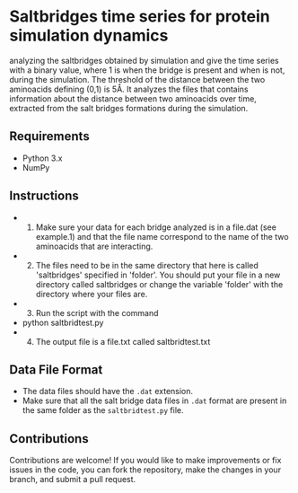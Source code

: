 # Saltbridges time series for protein simulation dynamics
analyzing the saltbridges obtained by simulation and give the time series with a binary value, where 1 is when the bridge is present and  when is not, during the simulation. The threshold of the distance between the two aminoacids defining (0,1) is 5Å.
It analyzes the files that contains information about the distance between two aminoacids over time, extracted from the salt bridges formations during the simulation.


## Requirements

- Python 3.x
- NumPy

## Instructions

- 1. Make sure your data for each bridge analyzed is in a file.dat (see example.1) and that the file name correspond to the name of the two aminoacids that are interacting.
- 2. The files need to be in the same directory that here is called 'saltbridges' specified in 'folder'. 
You should put your file in a new directory called saltbridges or change the variable 'folder' with the directory where your files are. 
- 3.  Run the script with the command 
- python saltbridtest.py
- 4. The output file is a file.txt called saltbridtest.txt

## Data File Format

- The data files should have the `.dat` extension.
- Make sure that all the salt bridge data files in `.dat` format are present in the same folder as the `saltbridtest.py` file.

## Contributions

Contributions are welcome! If you would like to make improvements or fix issues in the code, you can fork the repository, make the changes in your branch, and submit a pull request.


